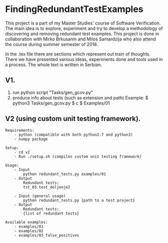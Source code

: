 # FindingRedundantTestExamples
This project is a part of my Master Studies' course of Software Verification. The main idea is to explore, experiment and try to develop a methodology of discovering and removing redundant test examples. This project is done in collaboration with Mirko Brkusanin and Milos Samardzija who also attend the course during summer semester of 2018.

In the .tex file there are sections which represent out train of thoughts. There we have presented various ideas, experiments done and tools used in a process. The whole text is written in Serbian. 

## V1.
1. run python script "Tasks/gen_gcov.py"
2. produce info about tests (such as extension and path)
   Example:
   $ python3 Tasks/gen_gcov.py
   $ c
   $ Examples/01

## V2 (using custom unit testing framework).

    Requirements:
        - python (compatible with both python2.7 and python3)
        - numpy package

    Setup:
        - cd v2
        - Run ./setup.sh (compiles custom unit testing framework)

    Usage:
        - Input
            python redundant_tests.py examples/01 
        - Output
            Redundant tests: 
            tst_03.test_deljenje2
			
        - Input (general usage)
            python redundant_tests.py {path to a test project} 
        - Output
            Redundant tests:
            {list of redundant tests}
            
    Available examples:
        - examples/01
        - examples/02
        - examples/03_false_positives